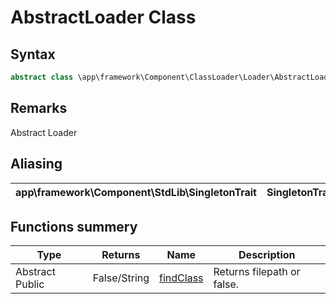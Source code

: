 # AbstractLoader Class
## Syntax

```php
abstract class \app\framework\Component\ClassLoader\Loader\AbstractLoader
```

## Remarks

Abstract Loader

## Aliasing

| app\framework\Component\StdLib\SingletonTrait | SingletonTrait |
| ---- | ---- |

## Functions summery

| Type | Returns | Name | Description |
| --- | --- | --- | --- |
| Abstract Public | False/String | [findClass](methods/findClass.md) | Returns filepath or false. |